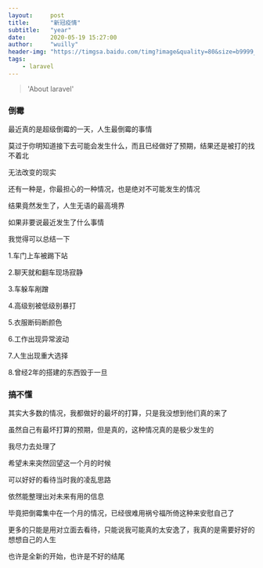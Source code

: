 ```yaml
---
layout:     post
title:      "新冠疫情"
subtitle:   "year"
date:       2020-05-19 15:27:00
author:     "wuilly"
header-img: "https://timgsa.baidu.com/timg?image&quality=80&size=b9999_10000&sec=1516777063737&di=a86a9881000f70190aaffe6953eec4f3&imgtype=0&src=http%3A%2F%2Fimg.article.pchome.net%2F00%2F28%2F07%2F58%2Fpic_lib%2Fwm%2F1920_1200car_1002.jpg"
tags:
    - laravel
---
```

> 'About laravel'


### 倒霉

最近真的是超级倒霉的一天，人生最倒霉的事情

莫过于你明知道接下去可能会发生什么，而且已经做好了预期，结果还是被打的找不着北

无法改变的现实

还有一种是，你最担心的一种情况，也是绝对不可能发生的情况

结果竟然发生了，人生无语的最高境界

如果非要说最近发生了什么事情

我觉得可以总结一下

1.车门上车被踢下站

2.聊天就和翻车现场寂静

3.车躲车剐蹭

4.高级别被低级别暴打

5.衣服断码断颜色

6.工作出现异常波动

7.人生出现重大选择

8.曾经2年的搭建的东西毁于一旦

### 搞不懂

其实大多数的情况，我都做好的最坏的打算，只是我没想到他们真的来了

虽然自己有最坏打算的预期，但是真的，这种情况真的是极少发生的

我尽力去处理了

希望未来突然回望这一个月的时候

可以好好的看待当时我的凌乱思路

依然能整理出对未来有用的信息

毕竟把倒霉集中在一个月的情况，已经很难用祸兮福所倚这种来安慰自己了

更多的只能是用对立面去看待，只能说我可能真的太安逸了，我真的是需要好好的想想自己的人生

也许是全新的开始，也许是不好的结尾